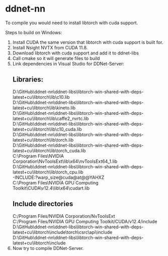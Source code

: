 # ddnet-nn

To compile you would need to install libtorch with cuda support.

Steps to build on Windows:
1) Install CUDA the same version that libtorch with cuda support is built for.
2) Install Nsight NVTX from CUDA 11.8.
3) Download libtorch with cuda support and add it to ddnet-libs
4) Call cmake so it will generate files to build
5) Link dependencies in Visual Studio for DDNet-Server:
    ## Libraries:
    D:\GitHub\ddnet-nn\ddnet-libs\libtorch-win-shared-with-deps-latest+cu\libtorch\lib\c10.lib \
    D:\GitHub\ddnet-nn\ddnet-libs\libtorch-win-shared-with-deps-latest+cu\libtorch\lib\kineto.lib \
    D:\GitHub\ddnet-nn\ddnet-libs\libtorch-win-shared-with-deps-latest+cu\libtorch\lib\caffe2_nvrtc.lib \
    D:\GitHub\ddnet-nn\ddnet-libs\libtorch-win-shared-with-deps-latest+cu\libtorch\lib\c10_cuda.lib \
    D:\GitHub\ddnet-nn\ddnet-libs\libtorch-win-shared-with-deps-latest+cu\libtorch\lib\torch.lib \
    D:\GitHub\ddnet-nn\ddnet-libs\libtorch-win-shared-with-deps-latest+cu\libtorch\lib\torch_cuda.lib \
    C:\Program Files\NVIDIA Corporation\NvToolsExt\lib\x64\nvToolsExt64_1.lib \
    D:\GitHub\ddnet-nn\ddnet-libs\libtorch-win-shared-with-deps-latest+cu\libtorch\lib\torch_cpu.lib \
    -INCLUDE:?warp_size@cuda@at@@YAHXZ \
    C:\Program Files\NVIDIA GPU Computing Toolkit\CUDA\v12.4\lib\x64\cudart.lib
    ## Include directories
    C:/Program Files/NVIDIA Corporation/NvToolsExt \
    C:/Program Files/NVIDIA GPU Computing Toolkit/CUDA/v12.4/include \
    D:\GitHub\ddnet-nn\ddnet-libs\libtorch-win-shared-with-deps-latest+cu\libtorch\include\torch\csrc\api\include \
    D:\GitHub\ddnet-nn\ddnet-libs\libtorch-win-shared-with-deps-latest+cu\libtorch\include
6) Now try to compile DDNet-Server.
